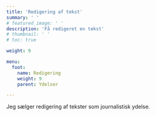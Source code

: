 ```yaml
---
title: 'Redigering af tekst'
summary: ' '
# featured_image: ' '
description: 'Få redigeret en tekst'
# thumbnail: ' '
# toc: true

weight: 9

menu:
  foot:
    name: Redigering
    weight: 9
    parent: Ydelser

---
```


Jeg sælger redigering af tekster som journalistisk ydelse.


